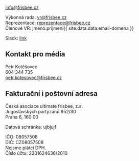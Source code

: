 [info@frisbee.cz](mailto:info@frisbee.cz)

Výkonná rada: [vr@frisbee.cz](mailto:vr@frisbee.cz)  
Reprezentace: [reprezentace@frisbee.cz](mailto:reprezentace@frisbee.cz)  
Členové VR: jmeno.prijmeni{{ site.data.data.email-domena }}

Slack: [link](https://join.slack.com/t/caufrisbee/shared_invite/zt-h8hwfy03-yaZ3BrAwwkKQuQp0B0t2dg)

## Kontakt pro média

Petr Kotěšovec  
604 344 735  
[petr.kotesovec@frisbee.cz](mailto:petr.kotesovec@frisbee.cz)


## Fakturační i poštovní adresa

Česká asociace ultimate frisbee, z.s.  
Jugoslávských partyzánů 952/30  
Praha 6, 160 00

Datová schránka: ujbjujf

IČO: 08057508  
DIČ: CZ08057508  
Nejsme plátci DPH.  
Číslo účtu: 2201624636/2010
